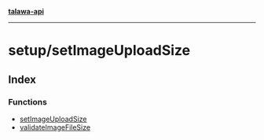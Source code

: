 [**talawa-api**](../../README.md)

***

# setup/setImageUploadSize

## Index

### Functions

- [setImageUploadSize](functions/setImageUploadSize.md)
- [validateImageFileSize](functions/validateImageFileSize.md)

